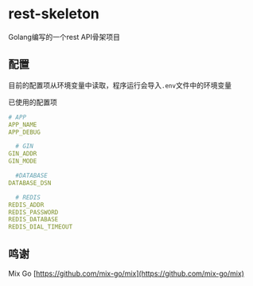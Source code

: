 # rest-skeleton

Golang编写的一个rest API骨架项目

## 配置

目前的配置项从环境变量中读取，程序运行会导入`.env`文件中的环境变量

已使用的配置项

```yaml
# APP
APP_NAME
APP_DEBUG

  # GIN
GIN_ADDR
GIN_MODE

  #DATABASE
DATABASE_DSN

  # REDIS
REDIS_ADDR
REDIS_PASSWORD
REDIS_DATABASE
REDIS_DIAL_TIMEOUT
```

## 鸣谢

Mix Go [https://github.com/mix-go/mix](https://github.com/mix-go/mix)